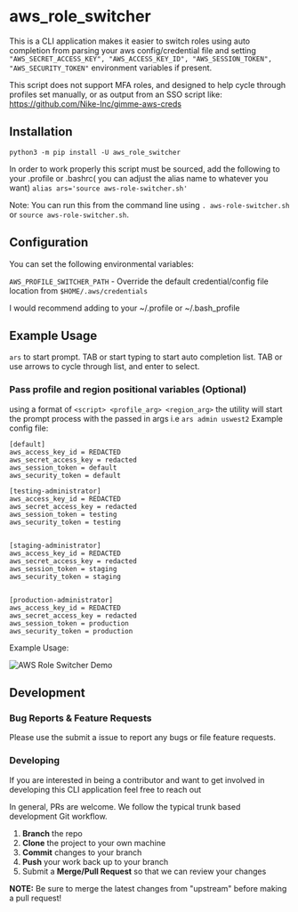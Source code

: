 # aws_role_switcher

This is a CLI application makes it easier to switch roles using auto completion from parsing your aws config/credential file and setting `"AWS_SECRET_ACCESS_KEY", "AWS_ACCESS_KEY_ID", "AWS_SESSION_TOKEN", "AWS_SECURITY_TOKEN"` environment variables if present.

This script does not support MFA roles, and designed to help cycle through profiles set manually, or as output from an SSO script like: https://github.com/Nike-Inc/gimme-aws-creds
## Installation
```python3 -m pip install -U aws_role_switcher```

In order to work properly this script must be sourced, add the following to your .profile or .bashrc( you can adjust the alias name to whatever you want)
```alias ars='source aws-role-switcher.sh'```

Note: You can run this from the command line using `. aws-role-switcher.sh` or `source aws-role-switcher.sh`.

## Configuration
You can set the following environmental variables:

`AWS_PROFILE_SWITCHER_PATH` - Override the default credential/config file location from `$HOME/.aws/credentials`
 
 I would recommend adding to your ~/.profile or ~/.bash_profile
 


## Example Usage

`ars` to start prompt. TAB or start typing to start auto completion list. TAB or use arrows to cycle through list, and enter to select.

### Pass profile and region positional variables (Optional)
using a format of `<script> <profile_arg> <region_arg>` the utility will start the prompt process with the passed in args
i.e 
`ars admin uswest2`
Example config file:

```
[default]
aws_access_key_id = REDACTED
aws_secret_access_key = redacted
aws_session_token = default
aws_security_token = default

[testing-administrator]
aws_access_key_id = REDACTED
aws_secret_access_key = redacted
aws_session_token = testing
aws_security_token = testing


[staging-administrator]
aws_access_key_id = REDACTED
aws_secret_access_key = redacted
aws_session_token = staging
aws_security_token = staging


[production-administrator]
aws_access_key_id = REDACTED
aws_secret_access_key = redacted
aws_session_token = production
aws_security_token = production

```

Example Usage:

![AWS Role Switcher Demo](examples/aws-switch-roles.gif)


 ## Development

### Bug Reports & Feature Requests

Please use the submit a issue to report any bugs or file feature requests.

### Developing

If you are interested in being a contributor and want to get involved in developing this CLI application feel free to reach out

In general, PRs are welcome. We follow the typical trunk based development Git workflow.

 1. **Branch** the repo 
 2. **Clone** the project to your own machine
 3. **Commit** changes to your branch
 4. **Push** your work back up to your branch
 5. Submit a **Merge/Pull Request** so that we can review your changes

**NOTE:** Be sure to merge the latest changes from "upstream" before making a pull request!
